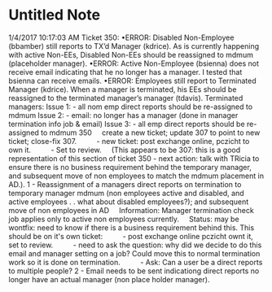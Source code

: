 # Untitled Note

1/4/2017 10:17:03 AM
Ticket 350:
•ERROR: Disabled Non-Employee (bbamber) still reports to TX’d Manager (kdrice). As is currently happening with active Non-EEs, Disabled Non-EEs should be reassigned to mdmum (placeholder manager).
•ERROR: Active Non-Employee (bsienna) does not receive email indicating that he no longer has a manager. I tested that bsienna can receive emails.
•ERROR: Employees still report to Terminated Manager (kdrice). When a manager is terminated, his EEs should be reassigned to the terminated manager’s manager (tdavis).
Terminated managers:
Issue 1: - all nom emp direct reports should be re-assigned to mdmum
Issue 2: - email: no longer has a manager (done in manager termination info job & email)
Issue 3: - all emp direct reports should be re-assigned to mdmum
350
    create a new ticket; update 307 to point to new ticket; close-fix 307.
         - new ticket: post exchange online, pczicht to own it.
         - Set to review.
    (This appears to be 307: this is a good representation of this section of ticket 350 - next action: talk with TRicia to ensure there is no business requirement behind the temporary manager, and subsequent move of non employees to match the mdmum placement in AD.).
1 - Reassignment of a managers direct reports on termination to temporary manager mdmum (non employees active and disabled, and active employees . . what about disabled employees?); and subsequent move of non employees in AD
    Information: Manager termination check job applies only to active non employees currently.
    Status: may be wontfix: need to know if there is a business requirement behind this.
This should be on it's own ticket:
         - post exchange online pczicht ownt it, set to review.
         - need to ask the question: why did we decide to do this email and manager setting on a job? Could move this to normal termination work so it is done on termination.
         - Ask: Can a user be a direct reports to multiple people?
2 - Email needs to be sent indicationg direct reports no longer have an actual manager (non place holder manager).
